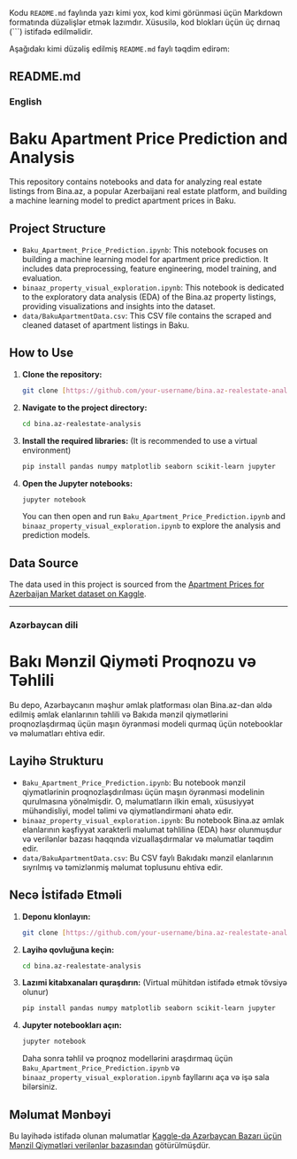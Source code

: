 Kodu `README.md` faylında yazı kimi yox, kod kimi görünməsi üçün Markdown formatında düzəlişlər etmək lazımdır. Xüsusilə, kod blokları üçün üç dırnaq (\`\`\`) istifadə edilməlidir.

Aşağıdakı kimi düzəliş edilmiş `README.md` faylı təqdim edirəm:

## README.md

### English

# Baku Apartment Price Prediction and Analysis

This repository contains notebooks and data for analyzing real estate listings from Bina.az, a popular Azerbaijani real estate platform, and building a machine learning model to predict apartment prices in Baku.

## Project Structure

  * `Baku_Apartment_Price_Prediction.ipynb`: This notebook focuses on building a machine learning model for apartment price prediction. It includes data preprocessing, feature engineering, model training, and evaluation.
  * `binaaz_property_visual_exploration.ipynb`: This notebook is dedicated to the exploratory data analysis (EDA) of the Bina.az property listings, providing visualizations and insights into the dataset.
  * `data/BakuApartmentData.csv`: This CSV file contains the scraped and cleaned dataset of apartment listings in Baku.

## How to Use

1.  **Clone the repository:**
    ```bash
    git clone [https://github.com/your-username/bina.az-realestate-analysis.git](https://github.com/your-username/bina.az-realestate-analysis.git)
    ```
2.  **Navigate to the project directory:**
    ```bash
    cd bina.az-realestate-analysis
    ```
3.  **Install the required libraries:**
    (It is recommended to use a virtual environment)
    ```bash
    pip install pandas numpy matplotlib seaborn scikit-learn jupyter
    ```
4.  **Open the Jupyter notebooks:**
    ```bash
    jupyter notebook
    ```
    You can then open and run `Baku_Apartment_Price_Prediction.ipynb` and `binaaz_property_visual_exploration.ipynb` to explore the analysis and prediction models.

## Data Source

The data used in this project is sourced from the [Apartment Prices for Azerbaijan Market dataset on Kaggle](https://www.kaggle.com/datasets/azadshahvaladov/apartment-prices-for-azerbaijan-market).

-----

### Azərbaycan dili

# Bakı Mənzil Qiyməti Proqnozu və Təhlili

Bu depo, Azərbaycanın məşhur əmlak platforması olan Bina.az-dan əldə edilmiş əmlak elanlarının təhlili və Bakıda mənzil qiymətlərini proqnozlaşdırmaq üçün maşın öyrənməsi modeli qurmaq üçün notebooklar və məlumatları ehtiva edir.

## Layihə Strukturu

  * `Baku_Apartment_Price_Prediction.ipynb`: Bu notebook mənzil qiymətlərinin proqnozlaşdırılması üçün maşın öyrənməsi modelinin qurulmasına yönəlmişdir. O, məlumatların ilkin emalı, xüsusiyyət mühəndisliyi, model təlimi və qiymətləndirməni əhatə edir.
  * `binaaz_property_visual_exploration.ipynb`: Bu notebook Bina.az əmlak elanlarının kəşfiyyat xarakterli məlumat təhlilinə (EDA) həsr olunmuşdur və verilənlər bazası haqqında vizuallaşdırmalar və məlumatlar təqdim edir.
  * `data/BakuApartmentData.csv`: Bu CSV faylı Bakıdakı mənzil elanlarının sıyrılmış və təmizlənmiş məlumat toplusunu ehtiva edir.

## Necə İstifadə Etməli

1.  **Deponu klonlayın:**
    ```bash
    git clone [https://github.com/your-username/bina.az-realestate-analysis.git](https://github.com/your-username/bina.az-realestate-analysis.git)
    ```
2.  **Layihə qovluğuna keçin:**
    ```bash
    cd bina.az-realestate-analysis
    ```
3.  **Lazımi kitabxanaları quraşdırın:**
    (Virtual mühitdən istifadə etmək tövsiyə olunur)
    ```bash
    pip install pandas numpy matplotlib seaborn scikit-learn jupyter
    ```
4.  **Jupyter notebookları açın:**
    ```bash
    jupyter notebook
    ```
    Daha sonra təhlil və proqnoz modellərini araşdırmaq üçün `Baku_Apartment_Price_Prediction.ipynb` və `binaaz_property_visual_exploration.ipynb` fayllarını aça və işə sala bilərsiniz.

## Məlumat Mənbəyi

Bu layihədə istifadə olunan məlumatlar [Kaggle-də Azərbaycan Bazarı üçün Mənzil Qiymətləri verilənlər bazasından](https://www.kaggle.com/datasets/azadshahvaladov/apartment-prices-for-azerbaijan-market) götürülmüşdür.
